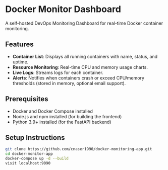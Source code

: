 # Docker Monitor Dashboard

A self-hosted DevOps Monitoring Dashboard for real-time Docker container monitoring.

## Features
- **Container List**: Displays all running containers with name, status, and uptime.
- **Resource Monitoring**: Real-time CPU and memory usage charts.
- **Live Logs**: Streams logs for each container.
- **Alerts**: Notifies when containers crash or exceed CPU/memory thresholds (stored in memory, optional email support).

## Prerequisites
- Docker and Docker Compose installed
- Node.js and npm installed (for building the frontend)
- Python 3.9+ installed (for the FastAPI backend)

## Setup Instructions


```bash
git clone https://github.com/cnaser1990/docker-monitoring-app.git
cd docker-monitor-app
docker-compose up -d --build
visit localhost:9090
